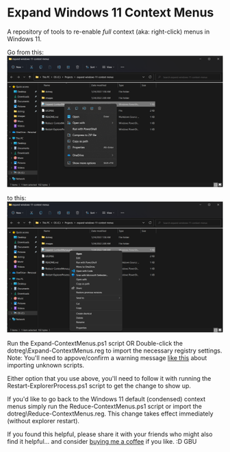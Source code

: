 # Expand Windows 11 Context Menus
A repository of tools to re-enable *full* context (aka: right-click) menus in Windows 11.

Go from this:
![reduced context menu](./images/reduced-context-menu.png)

to this:
![expanded context menu](./images/expanded-context-menu.png)


Run the Expand-ContextMenus.ps1 script
OR
Double-click the dotreg\Expand-ContextMenus.reg to import the necessary registry settings. Note: You'll need to appove/confirm a warning message [like this](./images/import-warning.png) about importing unknown scripts.

Either option that you use above, you'll need to follow it with running the Restart-ExplorerProcess.ps1 script to get the change to show up.


If you'd like to go back to the Windows 11 default (condensed) context menus simply run the Reduce-ContextMenus.ps1 script or import the dotreg\Reduce-ContextMenus.reg. This change takes effect immediately (without explorer restart).


If you found this helpful, please share it with your friends who might also find it helpful... and consider [buying me a coffee](https://www.buymeacoffee.com/bradlinard) if you like. :D GBU